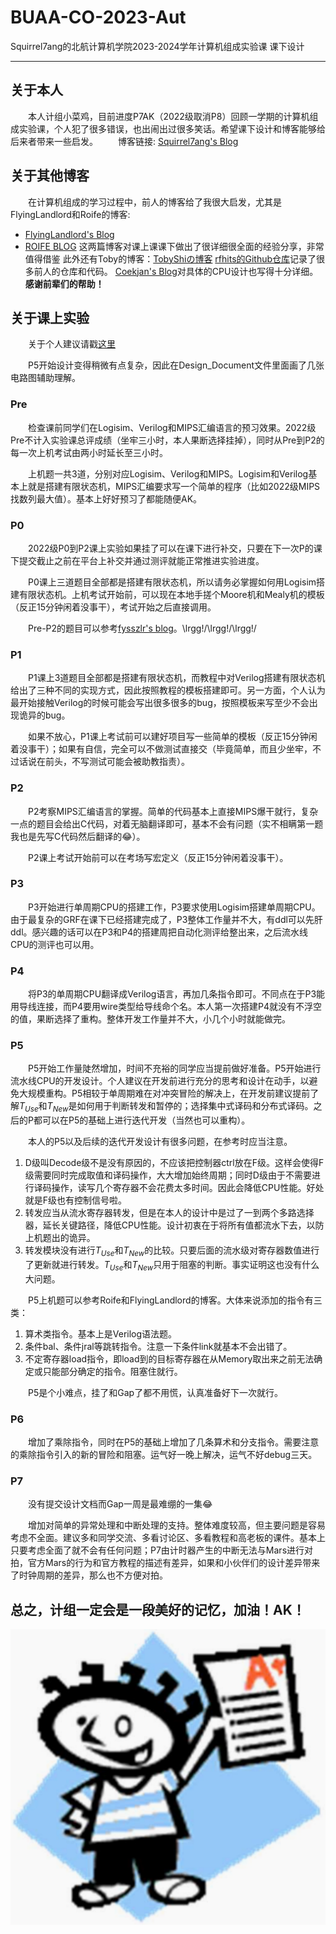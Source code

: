 # BUAA-CO-2023-Aut
Squirrel7ang的北航计算机学院2023-2024学年计算机组成实验课 课下设计

---

## 关于本人

&ensp;&ensp;&ensp;&ensp;本人计组小菜鸡，目前进度P7AK（2022级取消P8）回顾一学期的计算机组成实验课，个人犯了很多错误，也出闹出过很多笑话。希望课下设计和博客能够给后来者带来一些启发。
&ensp;&ensp;&ensp;&ensp;博客链接: [Squirrel7ang's Blog](https://squirrel7ang.github.io)

## 关于其他博客

&ensp;&ensp;&ensp;&ensp;在计算机组成的学习过程中，前人的博客给了我很大启发，尤其是FlyingLandlord和Roife的博客:
* [FlyingLandlord's Blog](https://flyinglandlord.github.io/)
* [ROIFE BLOG](https://roife.github.io/)
这两篇博客对课上课课下做出了很详细很全面的经验分享，非常值得借鉴
此外还有Toby的博客：[TobyShiの博客](https://toby-shi-cloud.github.io/)
[rfhits的Github仓库](https://github.com/rfhits/Computer-Organization-BUAA-2020)记录了很多前人的仓库和代码。
[Coekjan's Blog](https://coekjan.github.io/)对具体的CPU设计也写得十分详细。
**感谢前辈们的帮助！**

## 关于课上实验

&ensp;&ensp;&ensp;&ensp;关于个人建议请戳[这里](https://squirrel7ang.github.io/CO)

&ensp;&ensp;&ensp;&ensp;P5开始设计变得稍微有点复杂，因此在Design_Document文件里面画了几张电路图辅助理解。

### Pre

&ensp;&ensp;&ensp;&ensp;检查课前同学们在Logisim、Verilog和MIPS汇编语言的预习效果。2022级Pre不计入实验课总评成绩（坐牢三小时，本人果断选择挂掉），同时从Pre到P2的每一次上机考试由两小时延长至三小时。

&ensp;&ensp;&ensp;&ensp;上机题一共3道，分别对应Logisim、Verilog和MIPS。Logisim和Verilog基本上就是搭建有限状态机，MIPS汇编要求写一个简单的程序（比如2022级MIPS找数列最大值）。基本上好好预习了都能随便AK。

### P0

&ensp;&ensp;&ensp;&ensp;2022级P0到P2课上实验如果挂了可以在课下进行补交，只要在下一次P的课下提交截止之前在平台上补交并通过测评就能正常推进实验进度。

&ensp;&ensp;&ensp;&ensp;P0课上三道题目全部都是搭建有限状态机，所以请务必掌握如何用Logisim搭建有限状态机。上机考试开始前，可以现在本地手搓个Moore机和Mealy机的模板（反正15分钟闲着没事干），考试开始之后直接调用。

&ensp;&ensp;&ensp;&ensp;Pre-P2的题目可以参考[fysszlr's blog](https://www.fysszlr.top/categories/%E7%BB%8F%E9%AA%8C/)。\lrgg!/\lrgg!/\lrgg!/

### P1

&ensp;&ensp;&ensp;&ensp;P1课上3道题目全部都是搭建有限状态机，而教程中对Verilog搭建有限状态机给出了三种不同的实现方式，因此按照教程的模板搭建即可。另一方面，个人认为最开始接触Verilog的时候可能会写出很多很多的bug，按照模板来写至少不会出现诡异的bug。

&ensp;&ensp;&ensp;&ensp;如果不放心，P1课上考试前可以建好项目写一些简单的模板（反正15分钟闲着没事干）；如果有自信，完全可以不做测试直接交（毕竟简单，而且少坐牢，不过话说在前头，不写测试可能会被助教指责）。

### P2

&ensp;&ensp;&ensp;&ensp;P2考察MIPS汇编语言的掌握。简单的代码基本上直接MIPS爆干就行，复杂一点的题目会给出C代码，对着无脑翻译即可，基本不会有问题（实不相瞒第一题我也是先写C代码然后翻译的:joy:）。

&ensp;&ensp;&ensp;&ensp;P2课上考试开始前可以在考场写宏定义（反正15分钟闲着没事干）。

### P3

&ensp;&ensp;&ensp;&ensp;P3开始进行单周期CPU的搭建工作，P3要求使用Logisim搭建单周期CPU。由于最复杂的GRF在课下已经搭建完成了，P3整体工作量并不大，有ddl可以先肝ddl。感兴趣的话可以在P3和P4的搭建周把自动化测评给整出来，之后流水线CPU的测评也可以用。

### P4

&ensp;&ensp;&ensp;&ensp;将P3的单周期CPU翻译成Verilog语言，再加几条指令即可。不同点在于P3能用导线连接，而P4要用wire类型给导线命个名。本人第一次搭建P4就没有不浮空的值，果断选择了重构。整体开发工作量并不大，小几个小时就能做完。

### P5

&ensp;&ensp;&ensp;&ensp;P5开始工作量陡然增加，时间不充裕的同学应当提前做好准备。P5开始进行流水线CPU的开发设计。个人建议在开发前进行充分的思考和设计在动手，以避免大规模重构。P5相较于单周期难在对冲突冒险的解决上，在开发前建议提前了解$T_{Use}$和$T_{New}$是如何用于判断转发和暂停的；选择集中式译码和分布式译码。之后的P都可以在P5的基础上进行迭代开发（当然也可以重构）。

&ensp;&ensp;&ensp;&ensp;本人的P5以及后续的迭代开发设计有很多问题，在参考时应当注意。
1. D级叫Decode级不是没有原因的，不应该把控制器ctrl放在F级。这样会使得F级需要同时完成取值和译码操作，大大增加始终周期；同时D级由于不需要进行译码操作，读写几个寄存器不会花费太多时间。因此会降低CPU性能。好处就是F级也有控制信号啦。
2. 转发应当从流水寄存器转发，但是在本人的设计中是过了一到两个多路选择器，延长关键路径，降低CPU性能。设计初衷在于将所有值都流水下去，以防上机题出的诡异。
3. 转发模块没有进行$T_{Use}$和$T_{New}$的比较。只要后面的流水级对寄存器数值进行了更新就进行转发。$T_{Use}$和$T_{New}$只用于阻塞的判断。事实证明这也没有什么大问题。

&ensp;&ensp;&ensp;&ensp;P5上机题可以参考Roife和FlyingLandlord的博客。大体来说添加的指令有三类：
1. 算术类指令。基本上是Verilog语法题。
2. 条件bal、条件jral等跳转指令。注意一下条件link就基本不会出错了。
3. 不定寄存器load指令，即load到的目标寄存器在从Memory取出来之前无法确定或只能部分确定的指令。阻塞住就行。

&ensp;&ensp;&ensp;&ensp;P5是个小难点，挂了和Gap了都不用慌，认真准备好下一次就行。

### P6

&ensp;&ensp;&ensp;&ensp;增加了乘除指令，同时在P5的基础上增加了几条算术和分支指令。需要注意的乘除指令引入的新的冒险和阻塞。运气好一晚上解决，运气不好debug三天。

### P7

&ensp;&ensp;&ensp;&ensp;没有提交设计文档而Gap一周是最难绷的一集:joy:

&ensp;&ensp;&ensp;&ensp;增加对简单的异常处理和中断处理的支持。整体难度较高，但主要问题是容易考虑不全面。建议多和同学交流、多看讨论区、多看教程和高老板的课件。基本上只要考虑全面了就不会有任何问题；P7由计时器产生的中断无法与Mars进行对拍，官方Mars的行为和官方教程的描述有差异，如果和小伙伴们的设计差异带来了时钟周期的差异，那么也不方便对拍。

## 总之，计组一定会是一段美好的记忆，加油！AK！
![AK](img/AK.png)